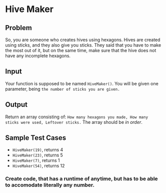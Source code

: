 # Hive Maker
## Problem
So, you are someone who creates hives using hexagons. Hives are created using sticks, and they also give you sticks. They said that you have to make the most out of it, but on the same time, make sure that the hive does not have any incomplete hexagons.
## Input
Your function is supposed to be named ```HiveMaker()```. You will be given one parameter, being ```the number of sticks you are given.```

## Output
Return an array consisting of: ```How many hexagons you made, How many sticks were used, Leftover sticks.``` The array should be *in order*.

## Sample Test Cases
- ```HiveMaker(19)```, returns 4
- ```HiveMaker(23)```, returns 5
- ```HiveMaker(7)```, returns 1
- ```HiveMaker(54)```, returns 12

### Create code, that has a runtime of anytime, but has to be able to accomodate literally any number.

